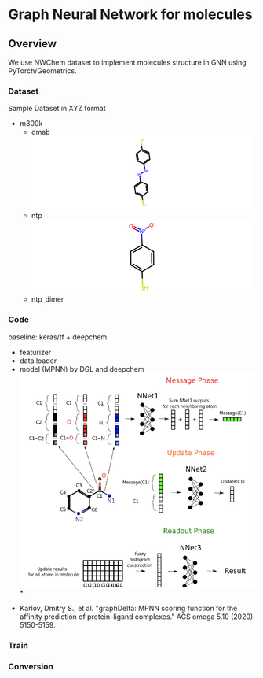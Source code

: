 # Graph Neural Network for molecules

## Overview

We use NWChem dataset to implement molecules structure in GNN using
PyTorch/Geometrics.

### Dataset

Sample Dataset in XYZ format
- m300k
   - dmab ![dmol](./fig/mol_dmab.png)
   - ntp ![ntp](./fig/mol_ntp.png)
   - ntp_dimer

### Code

baseline: keras/tf + deepchem 

- featurizer
- data loader
- model (MPNN) by DGL and deepchem ![mpnn](./fig/mpnn_example.png)*

* Karlov, Dmitry S., et al. "graphDelta: MPNN scoring function for the affinity prediction of protein–ligand complexes." ACS omega 5.10 (2020): 5150-5159.

### Train

### Conversion
